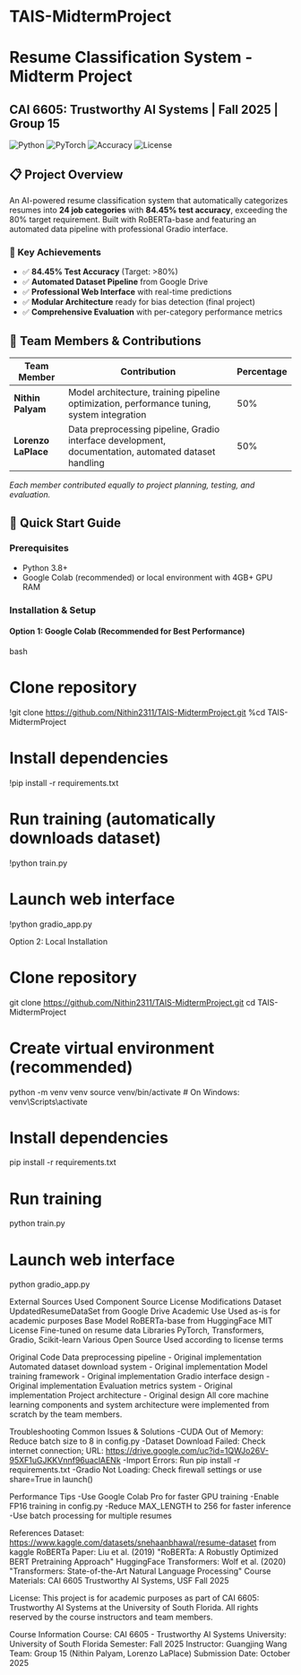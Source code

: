 # TAIS-MidtermProject

# Resume Classification System - Midterm Project
## CAI 6605: Trustworthy AI Systems | Fall 2025 | Group 15

![Python](https://img.shields.io/badge/Python-3.8%2B-blue)
![PyTorch](https://img.shields.io/badge/PyTorch-Transformers-orange)
![Accuracy](https://img.shields.io/badge/Accuracy-84.45%25-brightgreen)
![License](https://img.shields.io/badge/License-MIT-green)

## 📋 Project Overview

An AI-powered resume classification system that automatically categorizes resumes into **24 job categories** with **84.45% test accuracy**, exceeding the 80% target requirement. Built with RoBERTa-base and featuring an automated data pipeline with professional Gradio interface.

### 🎯 Key Achievements
- ✅ **84.45% Test Accuracy** (Target: >80%)
- ✅ **Automated Dataset Pipeline** from Google Drive
- ✅ **Professional Web Interface** with real-time predictions
- ✅ **Modular Architecture** ready for bias detection (final project)
- ✅ **Comprehensive Evaluation** with per-category performance metrics

## 👥 Team Members & Contributions

| Team Member | Contribution | Percentage |
|-------------|--------------|------------|
| **Nithin Palyam** | Model architecture, training pipeline optimization, performance tuning, system integration | 50% |
| **Lorenzo LaPlace** | Data preprocessing pipeline, Gradio interface development, documentation, automated dataset handling | 50% |

*Each member contributed equally to project planning, testing, and evaluation.*

## 🚀 Quick Start Guide

### Prerequisites
- Python 3.8+
- Google Colab (recommended) or local environment with 4GB+ GPU RAM

### Installation & Setup

#### Option 1: Google Colab (Recommended for Best Performance)
bash
# Clone repository
!git clone https://github.com/Nithin2311/TAIS-MidtermProject.git
%cd TAIS-MidtermProject

# Install dependencies
!pip install -r requirements.txt

# Run training (automatically downloads dataset)
!python train.py

# Launch web interface
!python gradio_app.py

Option 2: Local Installation

# Clone repository
git clone https://github.com/Nithin2311/TAIS-MidtermProject.git
cd TAIS-MidtermProject

# Create virtual environment (recommended)
python -m venv venv
source venv/bin/activate  # On Windows: venv\Scripts\activate

# Install dependencies
pip install -r requirements.txt

# Run training
python train.py

# Launch web interface
python gradio_app.py

External Sources Used
Component	Source	License	Modifications
Dataset	UpdatedResumeDataSet from Google Drive	Academic Use	Used as-is for academic purposes
Base Model	RoBERTa-base from HuggingFace	MIT License	Fine-tuned on resume data
Libraries	PyTorch, Transformers, Gradio, Scikit-learn	Various Open Source	Used according to license terms

Original Code
Data preprocessing pipeline - Original implementation
Automated dataset download system - Original implementation
Model training framework - Original implementation
Gradio interface design - Original implementation
Evaluation metrics system - Original implementation
Project architecture - Original design
All core machine learning components and system architecture were implemented from scratch by the team members.

Troubleshooting
Common Issues & Solutions
-CUDA Out of Memory:	Reduce batch size to 8 in config.py
-Dataset Download Failed:	Check internet connection; URL: https://drive.google.com/uc?id=1QWJo26V-95XF1uGJKKVnnf96uaclAENk
-Import Errors:	Run pip install -r requirements.txt
-Gradio Not Loading:	Check firewall settings or use share=True in launch()

Performance Tips
-Use Google Colab Pro for faster GPU training
-Enable FP16 training in config.py
-Reduce MAX_LENGTH to 256 for faster inference
-Use batch processing for multiple resumes

References
Dataset: https://www.kaggle.com/datasets/snehaanbhawal/resume-dataset from kaggle 
RoBERTa Paper: Liu et al. (2019) "RoBERTa: A Robustly Optimized BERT Pretraining Approach"
HuggingFace Transformers: Wolf et al. (2020) "Transformers: State-of-the-Art Natural Language Processing"
Course Materials: CAI 6605 Trustworthy AI Systems, USF Fall 2025

License: This project is for academic purposes as part of CAI 6605: Trustworthy AI Systems at the University of South Florida. All rights reserved by the course instructors and team members.

Course Information
Course: CAI 6605 - Trustworthy AI Systems
University: University of South Florida
Semester: Fall 2025
Instructor: Guangjing Wang
Team: Group 15 (Nithin Palyam, Lorenzo LaPlace)
Submission Date: October 2025


